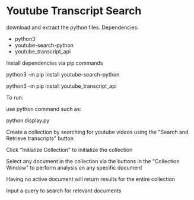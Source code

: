# Youtube Transcript Search

download and extract the python files.
Dependencies:
* python3
* youtube-search-python
* youtube_transcript_api

Install dependencies via pip commands

python3 -m pip install youtube-search-python

python3 -m pip install youtube_transcript_api

To run:

use python command such as:

python display.py

Create a collection by searching for youtube videos using the "Search and Retrieve transcripts" button

Click "Initialize Collection" to initialize the collection

Select any document in the collection via the buttons in the "Collection Window" to perform analysis on any specific document

Having no active document will return results for the entire collection

Input a query to search for relevant documents
